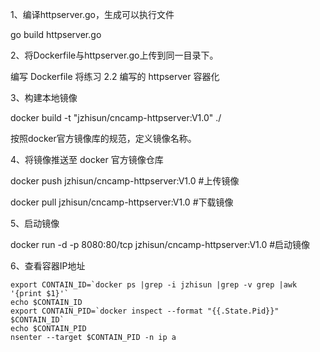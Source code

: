 1、编译httpserver.go，生成可以执行文件

go build httpserver.go

2、将Dockerfile与httpserver.go上传到同一目录下。

编写 Dockerfile 将练习 2.2 编写的 httpserver 容器化

3、构建本地镜像

docker build -t "jzhisun/cncamp-httpserver:V1.0" ./

按照docker官方镜像库的规范，定义镜像名称。

4、将镜像推送至 docker 官方镜像仓库

docker push jzhisun/cncamp-httpserver:V1.0 #上传镜像

docker pull jzhisun/cncamp-httpserver:V1.0 #下载镜像

5、启动镜像

docker run -d -p 8080:80/tcp jzhisun/cncamp-httpserver:V1.0 #启动镜像

6、查看容器IP地址

```
export CONTAIN_ID=`docker ps |grep -i jzhisun |grep -v grep |awk '{print $1}'`
echo $CONTAIN_ID
export CONTAIN_PID=`docker inspect --format "{{.State.Pid}}" $CONTAIN_ID`
echo $CONTAIN_PID
nsenter --target $CONTAIN_PID -n ip a
```






